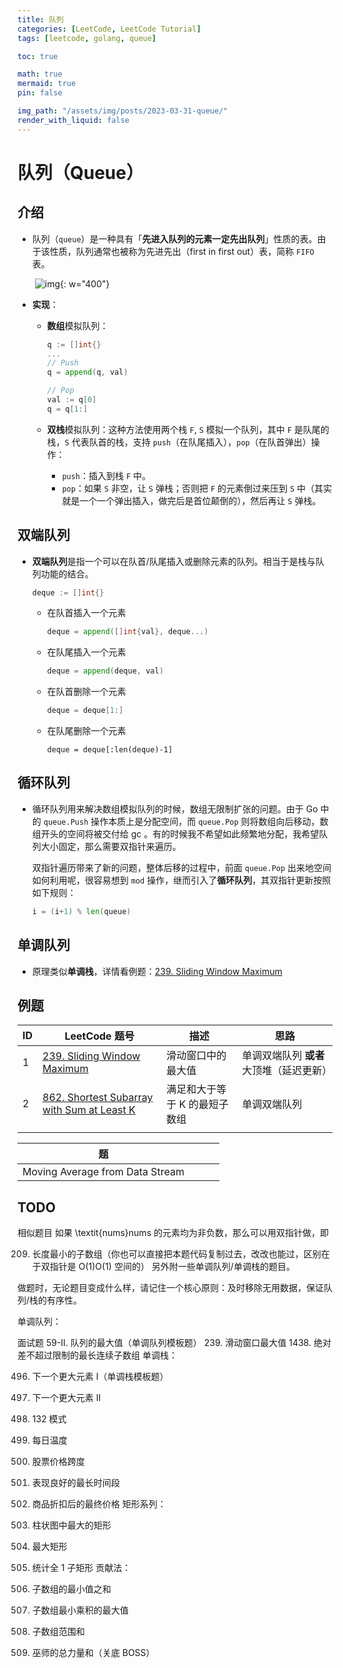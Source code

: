 ```yaml
---
title: 队列
categories: [LeetCode, LeetCode Tutorial]
tags: [leetcode, golang, queue]

toc: true

math: true
mermaid: true
pin: false

img_path: "/assets/img/posts/2023-03-31-queue/"
render_with_liquid: false
---
```


# 队列（Queue）



## 介绍

- 队列（`queue`）是一种具有「**先进入队列的元素一定先出队列**」性质的表。由于该性质，队列通常也被称为先进先出（first in first out）表，简称 `FIFO` 表。

  ​	![img](queue.svg){: w="400"}

- **实现**：

  - **数组**模拟队列：

    ```go
    q := []int{}
    ...
    // Push
    q = append(q, val)
    
    // Pop
    val := q[0]
    q = q[1:]
    ```

  - **双栈**模拟队列：这种方法使用两个栈 `F`, `S` 模拟一个队列，其中 `F` 是队尾的栈，`S` 代表队首的栈，支持 `push`（在队尾插入），`pop`（在队首弹出）操作：

    - `push`：插入到栈 `F` 中。
    - `pop`：如果 `S` 非空，让 `S` 弹栈；否则把 `F` 的元素倒过来压到 `S` 中（其实就是一个一个弹出插入，做完后是首位颠倒的），然后再让 `S` 弹栈。



## 双端队列

- **双端队列**是指一个可以在队首/队尾插入或删除元素的队列。相当于是栈与队列功能的结合。

  ```go
  deque := []int{}
  ```

  - 在队首插入一个元素

    ```go
    deque = append([]int{val}, deque...)
    ```

  - 在队尾插入一个元素

    ```go
    deque = append(deque, val)
    ```

  - 在队首删除一个元素

    ```go
    deque = deque[1:]
    ```

  - 在队尾删除一个元素

    ```
    deque = deque[:len(deque)-1]
    ```

## 循环队列

- 循环队列用来解决数组模拟队列的时候，数组无限制扩张的问题。由于 Go 中的 `queue.Push` 操作本质上是分配空间，而 `queue.Pop` 则将数组向后移动，数组开头的空间将被交付给 gc 。有的时候我不希望如此频繁地分配，我希望队列大小固定，那么需要双指针来遍历。

  双指针遍历带来了新的问题，整体后移的过程中，前面 `queue.Pop` 出来地空间如何利用呢，很容易想到 `mod` 操作，继而引入了**循环队列**，其双指针更新按照如下规则：

  ```go
  i = (i+1) % len(queue)
  ```




## 单调队列

- 原理类似**单调栈**，详情看例题：[239. Sliding Window Maximum](https://leetcode.cn/problems/sliding-window-maximum/)  



## 例题

| ID   | LeetCode 题号                                                | 描述                          | 思路                                     |
| ---- | ------------------------------------------------------------ | ----------------------------- | ---------------------------------------- |
| 1    | [239. Sliding Window Maximum](https://leetcode.cn/problems/sliding-window-maximum/) | 滑动窗口中的最大值            | 单调双端队列 **或者** 大顶堆（延迟更新） |
| 2    | [862. Shortest Subarray with Sum at Least K](https://leetcode.cn/problems/shortest-subarray-with-sum-at-least-k/) | 满足和大于等于 K 的最短子数组 | 单调双端队列                             |
|      |                                                              |                               |                                          |

| 题                              |      |      |      |
| ------------------------------- | ---- | ---- | ---- |
| Moving Average from Data Stream |      |      |      |


## TODO
相似题目
如果 \textit{nums}nums 的元素均为非负数，那么可以用双指针做，即

209. 长度最小的子数组（你也可以直接把本题代码复制过去，改改也能过，区别在于双指针是 O(1)O(1) 空间的）
另外附一些单调队列/单调栈的题目。

做题时，无论题目变成什么样，请记住一个核心原则：及时移除无用数据，保证队列/栈的有序性。

单调队列：

面试题 59-II. 队列的最大值（单调队列模板题）
239. 滑动窗口最大值
1438. 绝对差不超过限制的最长连续子数组
单调栈：

496. 下一个更大元素 I（单调栈模板题）
503. 下一个更大元素 II
456. 132 模式
739. 每日温度
901. 股票价格跨度
1124. 表现良好的最长时间段
1475. 商品折扣后的最终价格
矩形系列：

84. 柱状图中最大的矩形
85. 最大矩形
1504. 统计全 1 子矩形
贡献法：

907. 子数组的最小值之和
1856. 子数组最小乘积的最大值
2104. 子数组范围和
2281. 巫师的总力量和（关底 BOSS）
